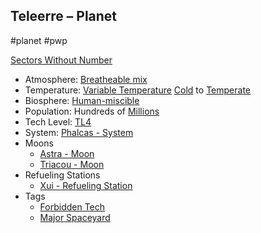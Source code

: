 ## Teleerre &ndash; Planet

#planet #pwp

[Sectors Without Number](https://sectorswithoutnumber.com/sector/bfDcBzTtgpeyLUfwzjio/planet/dBpwxyXyohM4fSdbm9BW)

- Atmosphere: [Breatheable mix](STARS%20WITHOUT%20NUMBER,%20FREE%20EDITION%20-%20obsidian.md#Breatheable%20Mix)
- Temperature: [Variable Temperature](STARS%20WITHOUT%20NUMBER,%20FREE%20EDITION%20-%20obsidian.md#Variable%20Temperature.md) [Cold](STARS%20WITHOUT%20NUMBER,%20FREE%20EDITION%20-%20obsidian.md#Cold) to [Temperate](STARS%20WITHOUT%20NUMBER,%20FREE%20EDITION%20-%20obsidian.md#Temperate)
- Biosphere: [Human-miscible](STARS%20WITHOUT%20NUMBER,%20FREE%20EDITION%20-%20obsidian.md#Human-Miscible)
- Population: Hundreds of [Millions](STARS%20WITHOUT%20NUMBER,%20FREE%20EDITION%20-%20obsidian.md#Millions)
- Tech Level: [TL4](STARS%20WITHOUT%20NUMBER,%20FREE%20EDITION%20-%20obsidian.md#TL4)
- System: [Phalcas - System](STARS%20WITHOUT%20NUMBER,%20FREE%20EDITION%20-%20obsidian.md#PiratesWithoutPlunder/Phalcas%20-%20System)
- Moons
   - [Astra - Moon](STARS%20WITHOUT%20NUMBER,%20FREE%20EDITION%20-%20obsidian.md#PiratesWithoutPlunder/Astra%20-%20Moon)
   - [Triacou - Moon](STARS%20WITHOUT%20NUMBER,%20FREE%20EDITION%20-%20obsidian.md#PiratesWithoutPlunder/Triacou%20-%20Moon)
- Refueling Stations
   - [Xui - Refueling Station](STARS%20WITHOUT%20NUMBER,%20FREE%20EDITION%20-%20obsidian.md#PiratesWithoutPlunder/Xui%20-%20Refueling%20Station)
- Tags
   - [Forbidden Tech](STARS%20WITHOUT%20NUMBER,%20FREE%20EDITION%20-%20obsidian.md#Forbidden%20Tech)
   - [Major Spaceyard](STARS%20WITHOUT%20NUMBER,%20FREE%20EDITION%20-%20obsidian.md#Major%20Spaceyard)
